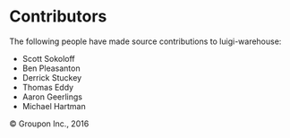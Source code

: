 # Contributors

The following people have made source contributions to luigi-warehouse:

* Scott Sokoloff
* Ben Pleasanton
* Derrick Stuckey
* Thomas Eddy
* Aaron Geerlings
* Michael Hartman

&copy; Groupon Inc., 2016
